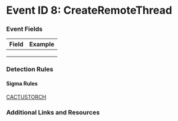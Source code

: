 # Event ID 8: CreateRemoteThread

### Event Fields
| Field        | Example           |
| ------------- | ------------- |
|  |  |
|  |  |
|  |  |

### Detection Rules

#### Sigma Rules

[CACTUSTORCH](https://github.com/Neo23x0/sigma/blob/master/rules/windows/sysmon/sysmon_cactustorch.yml)

### Additional Links and Resources